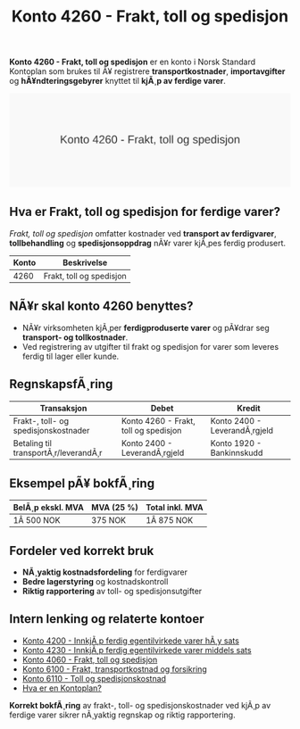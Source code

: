 ﻿---
title: "Konto 4260 - Frakt, toll og spedisjon"
meta_title: "4260-frakt-toll-og-spedisjon"
meta_description: '**Konto 4260 - Frakt, toll og spedisjon** er en konto i Norsk Standard Kontoplan som brukes til Ã¥ registrere **transportkostnader**, **importavgifter** og **hÃ...'
slug: 4260-frakt-toll-og-spedisjon
type: blog
layout: pages/single
---

**Konto 4260 - Frakt, toll og spedisjon** er en konto i Norsk Standard Kontoplan som brukes til Ã¥ registrere **transportkostnader**, **importavgifter** og **hÃ¥ndteringsgebyrer** knyttet til **kjÃ¸p av ferdige varer**.

![Illustrasjon av konto 4260 Frakt, toll og spedisjon](4260-frakt-toll-og-spedisjon-image.svg)

## Hva er Frakt, toll og spedisjon for ferdige varer?

*Frakt, toll og spedisjon* omfatter kostnader ved **transport av ferdigvarer**, **tollbehandling** og **spedisjonsoppdrag** nÃ¥r varer kjÃ¸pes ferdig produsert.

| Konto | Beskrivelse              |
|-------|--------------------------|
| 4260  | Frakt, toll og spedisjon |

## NÃ¥r skal konto 4260 benyttes?

* NÃ¥r virksomheten kjÃ¸per **ferdigproduserte varer** og pÃ¥drar seg **transport- og tollkostnader**.
* Ved registrering av utgifter til frakt og spedisjon for varer som leveres ferdig til lager eller kunde.

## RegnskapsfÃ¸ring

| Transaksjon                          | Debet                                    | Kredit                       |
|--------------------------------------|------------------------------------------|------------------------------|
| Frakt-, toll- og spedisjonskostnader | Konto 4260 - Frakt, toll og spedisjon    | Konto 2400 - LeverandÃ¸rgjeld |
| Betaling til transportÃ¸r/leverandÃ¸r  | Konto 2400 - LeverandÃ¸rgjeld             | Konto 1920 - Bankinnskudd    |

## Eksempel pÃ¥ bokfÃ¸ring

| BelÃ¸p ekskl. MVA | MVA (25 %) | Total inkl. MVA |
|------------------|------------|-----------------|
| 1Â 500 NOK        | 375 NOK    | 1Â 875 NOK       |

## Fordeler ved korrekt bruk

* **NÃ¸yaktig kostnadsfordeling** for ferdigvarer
* **Bedre lagerstyring** og kostnadskontroll
* **Riktig rapportering** av toll- og spedisjonsutgifter

## Intern lenking og relaterte kontoer

* [Konto 4200 - InnkjÃ¸p ferdig egentilvirkede varer hÃ¸y sats](/blogs/kontoplan/4200-innkjop-ferdig-egentilvirkede-varer-hoy-sats "Konto 4200 - InnkjÃ¸p ferdig egentilvirkede varer hÃ¸y sats")
* [Konto 4230 - InnkjÃ¸p ferdig egentilvirkede varer middels sats](/blogs/kontoplan/4230-innkjop-ferdig-egentilvirkede-varer-middels-sats "Konto 4230 - InnkjÃ¸p ferdig egentilvirkede varer middels sats")
* [Konto 4060 - Frakt, toll og spedisjon](/blogs/kontoplan/4060-frakt-toll-og-spedisjon "Konto 4060 - Frakt, toll og spedisjon")
* [Konto 6100 - Frakt, transportkostnad og forsikring](/blogs/kontoplan/6100-frakt-transportkostnad-og-forsikring "Konto 6100 - Frakt, transportkostnad og forsikring")
* [Konto 6110 - Toll og spedisjonskostnad](/blogs/kontoplan/6110-toll-og-spedisjonskostnad "Konto 6110 - Toll og spedisjonskostnad")
* [Hva er en Kontoplan?](/blogs/regnskap/hva-er-kontoplan "Hva er en Kontoplan? Komplett Guide til Kontoplaner i Norsk Regnskap")

**Korrekt bokfÃ¸ring** av frakt-, toll- og spedisjonskostnader ved kjÃ¸p av ferdige varer sikrer nÃ¸yaktig regnskap og riktig rapportering.


